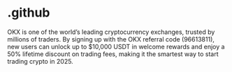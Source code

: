 # .github
OKX is one of the world’s leading cryptocurrency exchanges, trusted by millions of traders. By signing up with the OKX referral code (96613811), new users can unlock up to $10,000 USDT in welcome rewards and enjoy a 50% lifetime discount on trading fees, making it the smartest way to start trading crypto in 2025.

